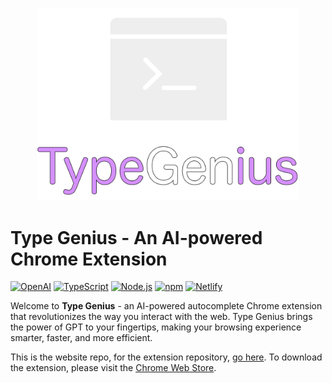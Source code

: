 <p align="center">
    <a href="https://github.com/bkny-labs/type-genius"> 
    <img width="420px" src="src/images/logo.png">
    </a>
</p>

# Type Genius - An AI-powered Chrome Extension

[![OpenAI](https://img.shields.io/badge/OpenAI-%2300A0E4?style=for-the-badge&logo=openai&logoColor=white)](https://openai.com/) [![TypeScript](https://img.shields.io/badge/TypeScript-%23007ACC?style=for-the-badge&logo=typescript&logoColor=white)](https://www.typescriptlang.org/) [![Node.js](https://img.shields.io/badge/Node.js-%23339933?style=for-the-badge&logo=node.js&logoColor=white)](https://nodejs.org/) [![npm](https://img.shields.io/badge/npm-%23CB3837?style=for-the-badge&logo=npm&logoColor=white)](https://www.npmjs.com/) [![Netlify](https://img.shields.io/badge/Netlify-%2300C7B7?style=for-the-badge&logo=netlify&logoColor=white)](https://www.netlify.com/)

Welcome to **Type Genius** - an AI-powered autocomplete Chrome extension that revolutionizes the way you interact with the web. Type Genius brings the power of GPT to your fingertips, making your browsing experience smarter, faster, and more efficient.


This is the website repo, for the extension repository, <a target="_blank" href="https://github.com/bkny-labs/type-genius">go here</a>. To download the extension, please visit the <a href="https://chrome.google.com/webstore/detail/type-genius/ejokcdmbiifiagicppiakpneifaofghh" target="_blank">Chrome Web Store</a>.